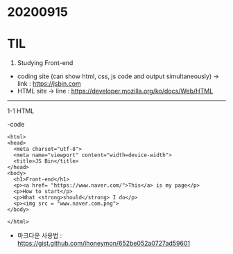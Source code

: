# 20200915
# TIL

1. Studying Front-end 
- coding site (can show html, css, js code and output simultaneously)
  -> link : https://jsbin.com
- HTML site 
  -> line : https://developer.mozilla.org/ko/docs/Web/HTML

*****************

1-1 HTML

  -code
  


    <html>
    <head>
      <meta charset="utf-8">
      <meta name="viewport" content="width=device-width">
      <title>JS Bin</title>
    </head>
    <body>
      <h1>Front-end</h1>
      <p><a href= "https://www.naver.com/">This</a> is my page</p>
      <p>How to start</p>
      <p>What <strong>should</strong> I do</p>
      <p><img src = "www.naver.com.png">
    </body>
  
    </html>


- 마크다운 사용법 : https://gist.github.com/ihoneymon/652be052a0727ad59601
